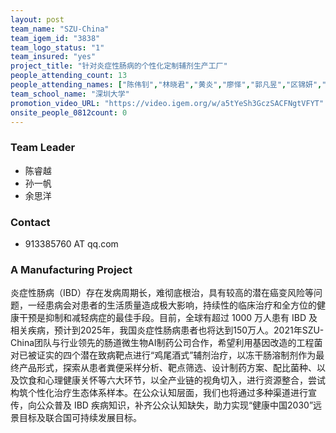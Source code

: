 ```yaml
---
layout: post
team_name: "SZU-China"
team_igem_id: "3838"
team_logo_status: "1"
team_insured: "yes"
project_title: "针对炎症性肠病的个性化定制辅剂生产工厂"
people_attending_count: 13
people_attending_names: ["陈伟钊","林晓君","黄炎","廖怿","郭凡昱","区锦妍","温丹鸿","刘梓忻","孙一帆","陈睿越","余思洋","马洛恒","熊宇翔"]
team_school_name: "深圳大学"
promotion_video_URL: "https://video.igem.org/w/a5tYeSh3GczSACFNgtVFYT"
onsite_people_0812count: 0
---
```



### Team Leader
* 陈睿越
* 孙一帆
* 余思洋

### Contact
* 913385760 AT qq.com

### A Manufacturing Project

炎症性肠病（IBD）存在发病周期长，难彻底根治，具有较高的潜在癌变风险等问题，一经患病会对患者的生活质量造成极大影响，持续性的临床治疗和全方位的健康干预是抑制和减轻病症的最佳手段。目前，全球有超过 1000 万人患有 IBD 及相关疾病，预计到2025年，我国炎症性肠病患者也将达到150万人。2021年SZU-China团队与行业领先的肠道微生物AI制药公司合作，希望利用基因改造的工程菌对已被证实的四个潜在致病靶点进行“鸡尾酒式”辅剂治疗，以冻干肠溶制剂作为最终产品形式，探索从患者粪便采样分析、靶点筛选、设计制药方案、配比菌种、以及饮食和心理健康关怀等六大环节，以全产业链的视角切入，进行资源整合，尝试构筑个性化治疗生态体系样本。在公众认知层面，我们也将通过多种渠道进行宣传，向公众普及 IBD 疾病知识，补齐公众认知缺失，助力实现“健康中国2030”远景目标及联合国可持续发展目标。
